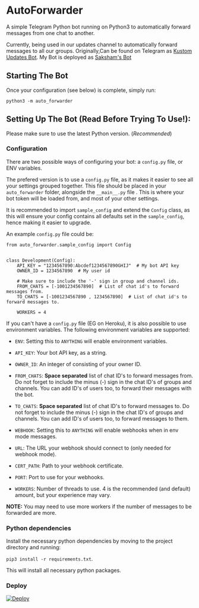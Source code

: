 # AutoForwarder

A simple Telegram Python bot running on Python3 to automatically forward messages from one chat to another.

Currently, being used in our updates channel to automatically forward messages to all our groups. Originally,Can be found on 
Telegram as [Kustom Updates Bot](https://t.me/KustomUpdatesBot). My Bot is deployed as [Saksham's Bot](https://t.me/Freelanc2bot)

## Starting The Bot

Once your configuration (see below) is complete, simply run:

`python3 -m auto_forwarder`


## Setting Up The Bot (Read Before Trying To Use!):
Please make sure to use the latest Python version. (*Recommended*)

### Configuration

There are two possible ways of configuring your bot: a `config.py` file, or ENV variables.

The prefered version is to use a `config.py` file, as it makes it easier to see all your settings grouped together.
This file should be placed in your `auto_forwarder` folder, alongside the `__main__.py` file . 
This is where your bot token will be loaded from, and most of your other settings.

It is recommended to import `sample_config` and extend the `Config` class, as this will ensure your config contains all 
defaults set in the `sample_config`, hence making it easier to upgrade.

An example `config.py` file could be:
```
from auto_forwarder.sample_config import Config


class Development(Config):
    API_KEY = "1234567890:Abcdef1234567890GHIJ"  # My bot API key
    OWNER_ID = 1234567890  # My user id

    # Make sure to include the '-' sign in group and channel ids.
    FROM_CHATS = [-1001234567890]  # List of chat id's to forward messages from.
    TO_CHATS = [-1001234567890 , 1234567890]  # List of chat id's to forward messages to.
    
    WORKERS = 4
```

If you can't have a `config.py` file (EG on Heroku), it is also possible to use environment variables.
The following environment variables are supported:

 - `ENV`: Setting this to `ANYTHING` will enable environment variables.

 - `API_KEY`: Your bot API key, as a string.
 - `OWNER_ID`: An integer of consisting of your owner ID.

 - `FROM_CHATS`: **Space separated** list of chat ID's to forward messages from. Do not forget to include the 
minus (-) sign in the chat ID's of groups and channels. You can add ID's of users too, to forward their 
messages with the bot.
 - `TO_CHATS`: **Space separated** list of chat ID's to forward messages to. Do not forget to include the 
minus (-) sign in the chat ID's of groups and channels. You can add ID's of users too, to forward messages to them.

 - `WEBHOOK`: Setting this to `ANYTHING` will enable webhooks when in env mode messages.
 - `URL`: The URL your webhook should connect to (only needed for webhook mode).
 - `CERT_PATH`: Path to your webhook certificate.
 - `PORT`: Port to use for your webhooks.

 - `WORKERS`: Number of threads to use. 4 is the recommended (and default) amount, but your experience may vary.

**NOTE:** You may need to use more workers if the number of messages to be forwarded are more.

### Python dependencies

Install the necessary python dependencies by moving to the project directory and running:

`pip3 install -r requirements.txt`.

This will install all necessary python packages.

### Deploy
[![Deploy](https://www.herokucdn.com/deploy/button.svg)](https://heroku.com/deploy?template=https://github.com/Judson-web/AutoForwarder-TelegramBot)

